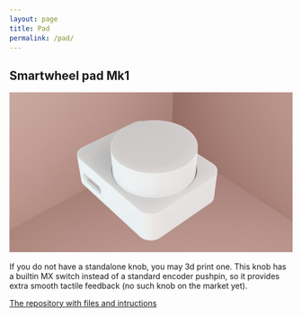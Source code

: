 ```yaml
---
layout: page
title: Pad
permalink: /pad/
---
```


## Smartwheel pad Mk1

![smartwheel pad mk1](/assets/img/render1.jpg)

If you do not have a standalone knob, you may 3d print one. This knob has a builtin MX switch instead of a standard encoder pushpin, so it provides extra smooth tactile feedback (no such knob on the market yet).

[The repository with files and intructions](https://github.com/enaix/smartwheel-pad-mk1)
